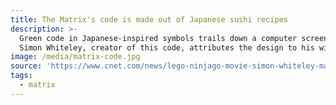 ```yaml
---
title: The Matrix's code is made out of Japanese sushi recipes
description: >-
  Green code in Japanese-inspired symbols trails down a computer screen like digital rain. It tells those who can read it what's happening in The Matrix, a virtual reality.
  Simon Whiteley, creator of this code, attributes the design to his wife. He scanned the characters from her cookbooks with sushi recipes.
image: /media/matrix-code.jpg
source: 'https://www.cnet.com/news/lego-ninjago-movie-simon-whiteley-matrix-code-creator/'
tags:
  - matrix
---
```


